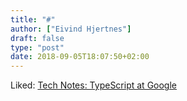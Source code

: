 ```yaml
---
title: "#"
author: ["Eivind Hjertnes"]
draft: false
type: "post"
date: 2018-09-05T18:07:50+02:00
---
```


Liked:
[Tech
Notes: TypeScript at Google](http://neugierig.org/software/blog/2018/09/typescript-at-google.html)
